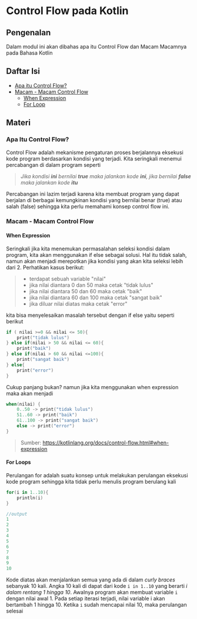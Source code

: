 # Control Flow pada Kotlin
## Pengenalan
Dalam modul ini akan dibahas apa itu Control Flow dan Macam Macamnya pada Bahasa Kotlin

## Daftar Isi
- [Apa itu Control Flow?](#apa-itu-control-flow)
- [Macam - Macam Control Flow](#macam-control-flow)
    - [When Expression](#when-expression)
    - [For Loop](#for-loop)
## Materi

### Apa Itu Control Flow?
Control Flow adalah mekanisme pengaturan proses berjalannya eksekusi kode program berdasarkan kondisi yang terjadi. Kita seringkali menemui percabangan di dalam program seperti

> *Jika kondisi **ini** bernilai **true** maka jalankan kode **ini**, jika bernilai **false** maka jalankan kode **itu***

Percabangan ini lazim terjadi karena kita membuat program yang dapat berjalan di berbagai kemungkinan kondisi yang bernilai benar (true) atau salah (false) sehingga kita perlu memahami konsep control flow ini.

### Macam - Macam Control Flow<a id="macam-control-flow"></a>

#### When Expression

Seringkali jika kita menemukan permasalahan seleksi kondisi dalam program, kita akan menggunakan if else sebagai solusi. Hal itu tidak salah, namun akan menjadi merepotkan jika kondisi yang akan kita seleksi lebih dari 2. Perhatikan kasus berikut:
        
>    - terdapat sebuah variable "nilai"
>    - jika nilai diantara 0 dan 50 maka cetak "tidak lulus"
>    - jika nilai diantara 50 dan 60 maka cetak "baik"
>    - jika nilai diantara 60 dan 100 maka cetak "sangat baik"
>    - jika diluar nilai diatas maka cetak "error"
    
kita bisa menyelesaikan masalah tersebut dengan if else yaitu seperti berikut
```kotlin
if ( nilai >=0 && nilai <= 50){
    print("tidak lulus")
} else if(nilai > 50 && nilai <= 60){
    print("baik")
} else if(nilai > 60 && nilai <=100){
    print("sangat baik")
} else{
    print("error")
}
```

Cukup panjang bukan? namun jika kita menggunakan when expression maka akan menjadi
```kotlin
when(nilai) {
    0..50 -> print("tidak lulus")
    51..60 -> print("baik")
    61..100 -> print("sangat baik")
    else -> print("error")
}
```
>Sumber: https://kotlinlang.org/docs/control-flow.html#when-expression


#### For Loops<a id="for-loop"></a>

Perulangan for adalah suatu konsep untuk melakukan perulangan eksekusi kode program sehingga kita tidak perlu menulis program berulang kali
```kotlin
for(i in 1..10){
    println(i)
}

//output
1
2
3
4
5
6
7
8
9
10
```
Kode diatas akan menjalankan semua yang ada di dalam *curly braces* sebanyak 10 kali. Angka 10 kali di dapat dari kode ```i in 1..10``` yang berarti *i dalam rentang 1 hingga 10*. Awalnya program akan membuat variable ```i``` dengan nilai awal 1. Pada setiap iterasi terjadi, nilai variable i akan bertambah 1 hingga 10. Ketika ```i``` sudah mencapai nilai 10, maka perulangan selesai
